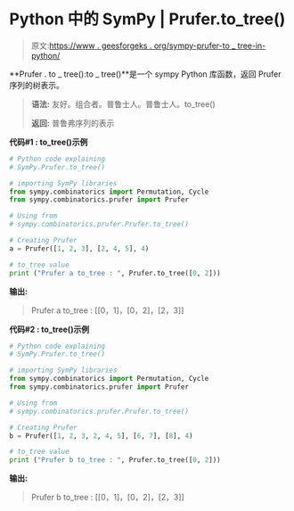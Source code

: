 # Python 中的 SymPy | Prufer.to_tree()

> 原文:[https://www . geesforgeks . org/sympy-prufer-to _ tree-in-python/](https://www.geeksforgeeks.org/sympy-prufer-to_tree-in-python/)

**Prufer . to _ tree():to _ tree()**是一个 sympy Python 库函数，返回 Prufer 序列的树表示。

> **语法:**
> 友好。组合者。普鲁士人。普鲁士人。to_tree()
> 
> **返回:**
> 普鲁弗序列的表示

**代码#1 : to_tree()示例**

```py
# Python code explaining
# SymPy.Prufer.to_tree()

# importing SymPy libraries
from sympy.combinatorics import Permutation, Cycle
from sympy.combinatorics.prufer import Prufer

# Using from 
# sympy.combinatorics.prufer.Prufer.to_tree()

# Creating Prufer
a = Prufer([1, 2, 3], [2, 4, 5], 4)

# to_tree value
print ("Prufer a to_tree : ", Prufer.to_tree([0, 2]))
```

**输出:**

> Prufer a to_tree : [[0，1]，[0，2]，[2，3]]

**代码#2 : to_tree()示例**

```py
# Python code explaining
# SymPy.Prufer.to_tree()

# importing SymPy libraries
from sympy.combinatorics import Permutation, Cycle
from sympy.combinatorics.prufer import Prufer

# Using from 
# sympy.combinatorics.prufer.Prufer.to_tree()

# Creating Prufer
b = Prufer([1, 2, 3, 2, 4, 5], [6, 7], [8], 4)

# to_tree value
print ("Prufer b to_tree : ", Prufer.to_tree([0, 2]))
```

**输出:**

> Prufer b to_tree : [[0，1]，[0，2]，[2，3]]